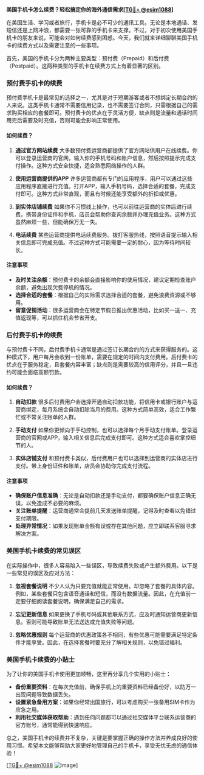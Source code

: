 **美国手机卡怎么续费？轻松搞定你的海外通信需求[[TG💪+ @esim1088](https://t.me/s/esim1088)]**

在美国生活、学习或者旅行，手机卡是必不可少的通讯工具。无论是本地通话、发短信还是上网冲浪，都需要一张可靠的手机卡来支撑。不过，对于初次使用美国手机卡的朋友来说，可能会对如何续费感到困惑。今天，我们就来详细聊聊美国手机卡的续费方式以及需要注意的一些事项。

首先，美国的手机卡分为两种主要类型：预付费（Prepaid）和后付费（Postpaid）。这两种类型的手机卡在续费方式上有着显著的区别。

### 预付费手机卡的续费

预付费手机卡是最常见的选择之一，尤其是对于短期游客或者不想绑定长期合约的人来说。这类手机卡通常不需要信用记录，也不需要签订合同，只需根据自己的需求购买相应的套餐即可。预付费卡的优点在于灵活方便，缺点则是流量和通话时间用完后需要及时充值，否则可能会影响正常使用。

#### 如何续费？

1. **通过官方网站续费**
   大多数预付费运营商都提供了官方网站供用户在线续费。你可以登录运营商的官网，输入你的手机号码和账户信息，然后按照提示完成支付操作。这种方式安全快捷，适合熟悉网络操作的人群。

2. **使用运营商提供的APP**
   许多运营商都有专门的应用程序，用户可以通过这些应用程序直接进行充值。打开APP，输入手机号码，选择合适的套餐，完成支付即可。这种方式非常直观，而且有时候还能享受额外的折扣或优惠。

3. **到实体店铺续费**
   如果你不习惯线上操作，也可以前往运营商的实体店进行续费。携带身份证件和手机，店员会帮助你查询余额并办理充值业务。这种方式虽然麻烦一些，但能确保万无一失。

4. **电话续费**
   某些运营商提供电话续费服务。拨打客服热线，按照语音提示输入相关信息即可完成充值。不过这种方式可能需要一定的耐心，因为等待时间较长。

#### 注意事项

- **及时关注余额**：预付费卡的余额会直接影响你的使用情况，建议定期检查账户余额，避免出现欠费停机的情况。
- **选择合适的套餐**：根据自己的实际需求选择合适的套餐，避免浪费资源或不够用。
- **留意促销活动**：很多运营商会在特定节假日推出优惠活动，比如买一送一、充值返现等，可以抓住机会节省开支。

### 后付费手机卡的续费

与预付费卡不同，后付费手机卡通常是通过签订长期合约的方式来获得服务的。这种模式下，用户每月会收到一份账单，需要在规定的时间内支付费用。后付费卡的优点在于服务稳定，且套餐内容丰富；缺点则是需要较高的信用评分，并且一旦违约可能会面临高额罚款。

#### 如何续费？

1. **自动扣款**
   很多后付费用户会选择开通自动扣款功能，将信用卡或银行账户与运营商绑定，每月系统会自动扣除当月的费用。这种方式简单高效，适合工作繁忙或不常关注账单的人群。

2. **手动支付**
   如果你更倾向于手动控制，也可以选择每个月手动支付账单。登录运营商的官网或APP，输入相关信息后完成支付即可。这种方式适合喜欢掌控细节的人。

3. **实体店铺支付**
   和预付费卡类似，后付费用户也可以选择到运营商的实体店进行支付。带上身份证件和账单，店员会协助你完成支付流程。

#### 注意事项

- **确保账户信息准确**：无论是自动扣款还是手动支付，都要确保账户信息正确无误，以免造成不必要的麻烦。
- **关注账单提醒**：运营商通常会提前几天发送账单提醒，记得及时查看以免错过支付期限。
- **处理异常情况**：如果发现账单金额有误或存在其他问题，应立即联系客服寻求解决方案。

### 美国手机卡续费的常见误区

在实际操作中，很多人容易陷入一些误区，导致续费失败或产生额外费用。以下是一些常见的误区及应对方法：

1. **忽视套餐说明**
   不少人认为只要充值就能正常使用，却忽略了套餐的具体内容。例如，某些套餐只包含语音通话和短信，而没有数据流量。因此，在充值前一定要仔细阅读套餐说明，确保满足自己的需求。

2. **忘记更新信息**
   如果更换了手机号码或其他联系方式，应及时通知运营商更新信息。否则可能导致账单无法送达或充值失败等问题。

3. **忽略优惠规则**
   每个运营商的优惠政策各不相同，有些优惠可能需要满足特定条件才能享受。因此，在选择套餐时要充分了解相关规则，以免错过福利。

### 美国手机卡续费的小贴士

为了让你的美国手机卡使用更加顺畅，这里再分享几个实用的小贴士：

- **备份重要资料**：在每次充值前，确保手机上的重要资料已经备份好，以防万一出现问题导致数据丢失。
- **设置紧急备用方案**：如果你经常出国旅行，可以考虑购买一张备用SIM卡作为应急之用。
- **利用社交媒体获取帮助**：遇到任何问题都可以通过社交媒体平台联系运营商的官方账号，通常能得到快速响应。

总之，美国手机卡的续费并不复杂，关键是要掌握正确的操作方法并养成良好的使用习惯。希望本文能够帮助大家更好地管理自己的手机卡，享受无忧无虑的通信体验！

[[TG💪+ @esim1088](https://t.me/s/esim1088) ![Image](https://i.postimg.cc/4NQfJmqS/Snipaste-2025-05-13-00-14-12.png)]